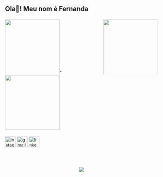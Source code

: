 <h2 align="left">Ola👋! Meu nom é Fernanda</h2>

###

<img align="right" height="180" src="https://media0.giphy.com/media/v1.Y2lkPTc5MGI3NjExbmJta3FjNjhtYzh3eXR4N2h2Y2pmeXFlODB2dWplcWw0ZDJwOWZsZiZlcD12MV9pbnRlcm5hbF9naWZfYnlfaWQmY3Q9Zw/BS5xpdVyMKniU/giphy.gif"  />

###

<div align="left">
  <img height = "180em" src="https://github-readme-stats.vercel.app/api?username=Nkwnanda&show_icons=true&theme=dracula&include_all_commits=true&count_private=true"/>"
  <img height = "180em" src="https://github-readme-stats.vercel.app/api/top-langs/?username=Nkwnanda&layout=compact&langs_count=16&theme=dracula"/>
  </div>

###


###

<div align="left">
  <img src="https://img.shields.io/static/v1?message=Instagram&logo=instagram&label=&color=E4405F&logoColor=white&labelColor=&style=for-the-badge" height="35" alt="instagram logo"  />
  <img src="https://img.shields.io/static/v1?message=Gmail&logo=gmail&label=&color=D14836&logoColor=white&labelColor=&style=for-the-badge" height="35" alt="gmail logo"  />
  <img src="https://img.shields.io/static/v1?message=LinkedIn&logo=linkedin&label=&color=0077B5&logoColor=white&labelColor=&style=for-the-badge" height="35" alt="linkedin logo"  />
</div>

###

<br clear="both">


###

<div align="center">
  <img src="https://profile-counter.glitch.me/Nkwnanda/count.svg?"  />
</div>


